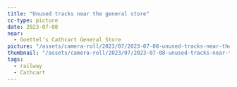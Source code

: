 ```yaml
---
title: "Unused tracks near the general store"
cc-type: picture
date: 2023-07-08
near:
  - Goettel's Cathcart General Store
picture: "/assets/camera-roll/2023/07/2023-07-08-unused-tracks-near-the-general-store/20230709_005306032_iOS.jpg"
thumbnail: "/assets/camera-roll/2023/07/2023-07-08-unused-tracks-near-the-general-store/20230709_005306032_iOS-thumbnail.jpg"
tags:
  - railway
  - Cathcart
---
```

